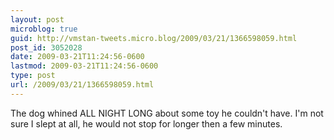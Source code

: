 ```yaml
---
layout: post
microblog: true
guid: http://vmstan-tweets.micro.blog/2009/03/21/1366598059.html
post_id: 3052028
date: 2009-03-21T11:24:56-0600
lastmod: 2009-03-21T11:24:56-0600
type: post
url: /2009/03/21/1366598059.html
---
```

The dog whined ALL NIGHT LONG about some toy he couldn't have. I'm not sure I slept at all, he would not stop for longer then a few minutes.
